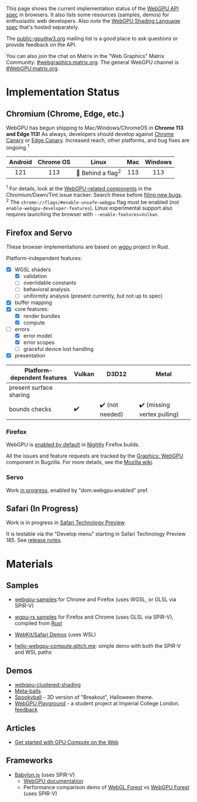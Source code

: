 This page shows the current implementation status of the [WebGPU API spec](https://gpuweb.github.io/gpuweb/) in browsers. It also lists some resources (samples, demos) for enthusiastic web developers. Also note the [WebGPU Shading Language spec](https://gpuweb.github.io/gpuweb/wgsl/) that's hosted separately.

The [public-gpu@w3.org](https://lists.w3.org/Archives/Public/public-gpu/) mailing list is a good place to ask questions or provide feedback on the API.

You can also join the chat on Matrix in the "Web Graphics" Matrix Community: [#webgraphics:matrix.org](https://matrix.to/#/#webgraphics:matrix.org). The general WebGPU channel is [#WebGPU:matrix.org](https://matrix.to/#/#WebGPU:matrix.org).

# Implementation Status

## Chromium (Chrome, Edge, etc.)

WebGPU has begun shipping to Mac/Windows/ChromeOS in **Chrome 113 and Edge 113!**
As always, developers should develop against
[Chrome Canary](http://chrome.com/canary) or
[Edge Canary](https://www.microsoftedgeinsider.com/en-us/download).
Increased reach, other platforms, and bug fixes are ongoing.<sup>1</sup>

| Android  | Chrome OS | Linux | Mac | Windows |
| :------: | :-------: | :---: | :-: | :-----: |
| 121 | 113 | 👷 Behind a flag<sup>2</sup> | 113 | 113 |

<sup>1</sup> For details, look at the [WebGPU-related components](https://issues.chromium.org/savedsearches/6760928) in the Chromium/Dawn/Tint issue tracker:
    Search these before [filing new bugs](https://issues.chromium.org/issues/new?component=1456980).
<br><sup>2</sup> The `chrome://flags/#enable-unsafe-webgpu` flag must be enabled (not `enable-webgpu-developer-features`). Linux experimental support also requires launching the browser with `--enable-features=Vulkan`.

## Firefox and Servo

These browser implementations are based on [wgpu](https://github.com/gfx-rs/wgpu) project in Rust.

Platform-independent features:
- [x] WGSL shaders
  - [x] validation
  - [ ] overridable constants
  - [ ] behavioral analysis
  - [ ] uniformity analysis (present currently, but not up to spec)
- [x] buffer mapping
- [x] core features:
  - [x] render bundles
  - [x] compute
- [ ] errors
  - [x] error model
  - [x] error scopes
  - [ ] graceful device lost handling
- [x] presentation

| Platform-dependent features | Vulkan | D3D12 | Metal |
| --------------------------- | ------ | ----- | ----- |
| present surface sharing     |        |       |       |
| bounds checks               |:heavy_check_mark: | :heavy_check_mark: (not needed) | :heavy_check_mark: (missing vertex pulling) | 

### Firefox

WebGPU is [enabled by default](https://developer.mozilla.org/en-US/docs/Mozilla/Firefox/Experimental_features#webgpu_api) in [Nightly](https://nightly.mozilla.org/) Firefox builds. 

All the issues and feature requests are tracked by the [Graphics: WebGPU](https://bugzilla.mozilla.org/buglist.cgi?product=Core&component=Graphics%3A%20WebGPU) component in Bugzilla. For more details, see the [Mozilla wiki](https://wiki.mozilla.org/Platform/GFX/WebGPU).

### Servo

Work [in progress](https://github.com/servo/servo/projects/24), enabled by "dom.webgpu.enabled" pref.

## Safari (In Progress)

Work is in progress in [Safari Technology Preview](https://developer.apple.com/safari/technology-preview/).

It is testable via the "Develop menu" starting in Safari Technology Preview 185. See [release notes](https://www.webkit.org/blog/14885/release-notes-for-safari-technology-preview-185/). 

# Materials

## Samples

* [webgpu-samples](https://austineng.github.io/webgpu-samples/) for Chrome and Firefox (uses WGSL, or GLSL via SPIR-V)

* [wgpu-rs samples](https://wgpu.rs) for Firefox and Chrome (uses GLSL via SPIR-V), compiled from [Rust](https://github.com/gfx-rs/wgpu-rs)

* [WebKit/Safari Demos](https://webkit.org/demos/webgpu) (uses WSL)

* [hello-webgpu-compute.glitch.me](https://hello-webgpu-compute.glitch.me): simple demo with both the SPIR-V and WSL paths

## Demos

* [webgpu-clustered-shading](https://github.com/toji/webgpu-clustered-shading)
* [Meta-balls](https://toji.github.io/webgpu-metaballs/)
* [Spookyball](https://spookyball.com/) - 3D version of "Breakout", Halloween theme.
* [WebGPU Playground](https://webgpu-playground.netlify.app/) - a student project at Imperial College London. [feedback](https://forms.office.com/pages/responsepage.aspx?id=B3WJK4zudUWDC0-CZ8PTB-fvlzml-hFEprxqLaQ4CghUNUlDRzlRUFYwTVdBWlVVN1AzQzk2NjhNMS4u)

## Articles

* [Get started with GPU Compute on the Web](https://developers.google.com/web/updates/2019/08/get-started-with-gpu-compute-on-the-web)

## Frameworks

* [Babylon.js](https://www.babylonjs.com/) (uses SPIR-V)
  * [WebGPU documentation](https://doc.babylonjs.com/extensions/webgpu)
  * Performance comparison demo of [WebGL Forest](https://www.babylonjs.com/Demos/WebGPU/forestWebGL.html) vs [WebGPU Forest](https://www.babylonjs.com/Demos/WebGPU/forestWebGPU.html) (uses SPIR-V)